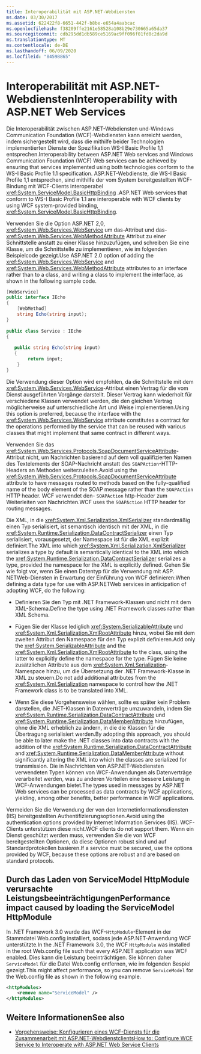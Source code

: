```yaml
---
title: Interoperabilität mit ASP.NET-Webdiensten
ms.date: 03/30/2017
ms.assetid: 622422f8-6651-442f-b8be-e654a4aabcac
ms.openlocfilehash: f38209ffe2161e58528a108b29e730665a65da37
ms.sourcegitcommit: cdb295dd1db589ce5169ac9ff096f01fd0c2da9d
ms.translationtype: MT
ms.contentlocale: de-DE
ms.lasthandoff: 06/09/2020
ms.locfileid: "84598865"
---
```

# <a name="interoperability-with-aspnet-web-services"></a><span data-ttu-id="fffd3-102">Interoperabilität mit ASP.NET-Webdiensten</span><span class="sxs-lookup"><span data-stu-id="fffd3-102">Interoperability with ASP.NET Web Services</span></span>
<span data-ttu-id="fffd3-103">Die Interoperabilität zwischen ASP.NET-Webdiensten und-Windows Communication Foundation (WCF)-Webdiensten kann erreicht werden, indem sichergestellt wird, dass die mithilfe beider Technologien implementierten Dienste der Spezifikation WS-I Basic Profile 1,1 entsprechen.</span><span class="sxs-lookup"><span data-stu-id="fffd3-103">Interoperability between ASP.NET Web services and Windows Communication Foundation (WCF) Web services can be achieved by ensuring that services implemented using both technologies conform to the WS-I Basic Profile 1.1 specification.</span></span> <span data-ttu-id="fffd3-104">ASP.NET-Webdienste, die WS-I Basic Profile 1,1 entsprechen, sind mithilfe der vom System bereitgestellten WCF-Bindung mit WCF-Clients interoperabel <xref:System.ServiceModel.BasicHttpBinding> .</span><span class="sxs-lookup"><span data-stu-id="fffd3-104">ASP.NET Web services that conform to WS-I Basic Profile 1.1 are interoperable with WCF clients by using WCF system-provided binding, <xref:System.ServiceModel.BasicHttpBinding>.</span></span>  
  
 <span data-ttu-id="fffd3-105">Verwenden Sie die Option ASP.NET 2,0, <xref:System.Web.Services.WebService> um das-Attribut und das- <xref:System.Web.Services.WebMethodAttribute> Attribut zu einer Schnittstelle anstatt zu einer Klasse hinzuzufügen, und schreiben Sie eine Klasse, um die Schnittstelle zu implementieren, wie im folgenden Beispielcode gezeigt.</span><span class="sxs-lookup"><span data-stu-id="fffd3-105">Use ASP.NET 2.0 option of adding the <xref:System.Web.Services.WebService> and <xref:System.Web.Services.WebMethodAttribute> attributes to an interface rather than to a class, and writing a class to implement the interface, as shown in the following sample code.</span></span>  
  
```csharp
[WebService]  
public interface IEcho  
{  
    [WebMethod]  
    string Echo(string input);  
}  
  
public class Service : IEcho  
{  
  
   public string Echo(string input)  
   {  
        return input;  
    }  
}  
```  
  
 <span data-ttu-id="fffd3-106">Die Verwendung dieser Option wird empfohlen, da die Schnittstelle mit dem <xref:System.Web.Services.WebService>-Attribut einen Vertrag für die vom Dienst ausgeführten Vorgänge darstellt. Dieser Vertrag kann wiederholt für verschiedene Klassen verwendet werden, die den gleichen Vertrag möglicherweise auf unterschiedliche Art und Weise implementieren.</span><span class="sxs-lookup"><span data-stu-id="fffd3-106">Using this option is preferred, because the interface with the <xref:System.Web.Services.WebService> attribute constitutes a contract for the operations performed by the service that can be reused with various classes that might implement that same contract in different ways.</span></span>  
  
 <span data-ttu-id="fffd3-107">Verwenden Sie das <xref:System.Web.Services.Protocols.SoapDocumentServiceAttribute>-Attribut nicht, um Nachrichten basierend auf dem voll qualifizierten Namen des Textelements der SOAP-Nachricht anstatt des `SOAPAction`-HTTP-Headers an Methoden weiterzuleiten.</span><span class="sxs-lookup"><span data-stu-id="fffd3-107">Avoid using the <xref:System.Web.Services.Protocols.SoapDocumentServiceAttribute> attribute to have messages routed to methods based on the fully-qualified name of the body element of the SOAP message rather than the `SOAPAction` HTTP header.</span></span> <span data-ttu-id="fffd3-108">WCF verwendet den- `SOAPAction` http-Header zum Weiterleiten von Nachrichten.</span><span class="sxs-lookup"><span data-stu-id="fffd3-108">WCF uses the `SOAPAction` HTTP header for routing messages.</span></span>  
  
 <span data-ttu-id="fffd3-109">Die XML, in die <xref:System.Xml.Serialization.XmlSerializer> standardmäßig einen Typ serialisiert, ist semantisch identisch mit der XML, in die <xref:System.Runtime.Serialization.DataContractSerializer> einen Typ serialisiert, vorausgesetzt, der Namespace ist für die XML explizit definiert.</span><span class="sxs-lookup"><span data-stu-id="fffd3-109">The XML into which <xref:System.Xml.Serialization.XmlSerializer> serializes a type by default is semantically identical to the XML into which the <xref:System.Runtime.Serialization.DataContractSerializer> serializes a type, provided the namespace for the XML is explicitly defined.</span></span> <span data-ttu-id="fffd3-110">Gehen Sie wie folgt vor, wenn Sie einen Datentyp für die Verwendung mit ASP. NETWeb-Diensten in Erwartung der Einführung von WCF definieren:</span><span class="sxs-lookup"><span data-stu-id="fffd3-110">When defining a data type for use with ASP.NETWeb services in anticipation of adopting WCF, do the following:</span></span>  
  
- <span data-ttu-id="fffd3-111">Definieren Sie den Typ mit .NET Framework-Klassen und nicht mit dem XML-Schema.</span><span class="sxs-lookup"><span data-stu-id="fffd3-111">Define the type using .NET Framework classes rather than XML Schema.</span></span>  
  
- <span data-ttu-id="fffd3-112">Fügen Sie der Klasse lediglich <xref:System.SerializableAttribute> und <xref:System.Xml.Serialization.XmlRootAttribute> hinzu, wobei Sie mit dem zweiten Attribut den Namespace für den Typ explizit definieren.</span><span class="sxs-lookup"><span data-stu-id="fffd3-112">Add only the <xref:System.SerializableAttribute> and the <xref:System.Xml.Serialization.XmlRootAttribute> to the class, using the latter to explicitly define the namespace for the type.</span></span> <span data-ttu-id="fffd3-113">Fügen Sie keine zusätzlichen Attribute aus dem <xref:System.Xml.Serialization>-Namespace hinzu, um die Übersetzung der .NET Framework-Klasse in XML zu steuern.</span><span class="sxs-lookup"><span data-stu-id="fffd3-113">Do not add additional attributes from the <xref:System.Xml.Serialization> namespace to control how the .NET Framework class is to be translated into XML.</span></span>  
  
- <span data-ttu-id="fffd3-114">Wenn Sie diese Vorgehensweise wählen, sollte es später kein Problem darstellen, die .NET-Klassen in Datenverträge umzuwandeln, indem Sie <xref:System.Runtime.Serialization.DataContractAttribute> und <xref:System.Runtime.Serialization.DataMemberAttribute> hinzufügen, ohne die XML erheblich zu ändern, in die die Klassen für die Übertragung serialisiert werden.</span><span class="sxs-lookup"><span data-stu-id="fffd3-114">By adopting this approach, you should be able to later make the .NET classes into data contracts with the addition of the <xref:System.Runtime.Serialization.DataContractAttribute> and <xref:System.Runtime.Serialization.DataMemberAttribute> without significantly altering the XML into which the classes are serialized for transmission.</span></span> <span data-ttu-id="fffd3-115">Die in Nachrichten von ASP.NET-Webdiensten verwendeten Typen können von WCF-Anwendungen als Datenverträge verarbeitet werden, was zu anderen Vorteilen eine bessere Leistung in WCF-Anwendungen bietet.</span><span class="sxs-lookup"><span data-stu-id="fffd3-115">The types used in messages by ASP.NET Web services can be processed as data contracts by WCF applications, yielding, among other benefits, better performance in WCF applications.</span></span>  
  
 <span data-ttu-id="fffd3-116">Vermeiden Sie die Verwendung der von den Internetinformationsdiensten (IIS) bereitgestellten Authentifizierungsoptionen.</span><span class="sxs-lookup"><span data-stu-id="fffd3-116">Avoid using the authentication options provided by Internet Information Services (IIS).</span></span> <span data-ttu-id="fffd3-117">WCF-Clients unterstützen diese nicht.</span><span class="sxs-lookup"><span data-stu-id="fffd3-117">WCF clients do not support them.</span></span> <span data-ttu-id="fffd3-118">Wenn ein Dienst geschützt werden muss, verwenden Sie die von WCF bereitgestellten Optionen, da diese Optionen robust sind und auf Standardprotokollen basieren.</span><span class="sxs-lookup"><span data-stu-id="fffd3-118">If a service must be secured, use the options provided by WCF, because these options are robust and are based on standard protocols.</span></span>  
  
## <a name="performance-impact-caused-by-loading-the-servicemodel-httpmodule"></a><span data-ttu-id="fffd3-119">Durch das Laden von ServiceModel HttpModule verursachte Leistungsbeeinträchtigungen</span><span class="sxs-lookup"><span data-stu-id="fffd3-119">Performance impact caused by loading the ServiceModel HttpModule</span></span>  
 <span data-ttu-id="fffd3-120">In .NET Framework&#160;3.0 wurde das WCF-`HttpModule`-Element in der Stammdatei Web.config installiert, sodass jede ASP.NET-Anwendung WCF unterstützte.</span><span class="sxs-lookup"><span data-stu-id="fffd3-120">In the .NET Framework 3.0, the WCF `HttpModule` was installed in the root Web.config file such that every ASP.NET application was WCF enabled.</span></span> <span data-ttu-id="fffd3-121">Dies kann die Leistung beeinträchtigen. Sie können daher `ServiceModel` für die Datei Web.config entfernen, wie im folgenden Bespiel gezeigt.</span><span class="sxs-lookup"><span data-stu-id="fffd3-121">This might affect performance, so you can remove `ServiceModel` for the Web.config file as shown in the following example.</span></span>  
  
```xml  
<httpModules>  
    <remove name="ServiceModel" />  
</httpModules>
```  
  
## <a name="see-also"></a><span data-ttu-id="fffd3-122">Weitere Informationen</span><span class="sxs-lookup"><span data-stu-id="fffd3-122">See also</span></span>

- [<span data-ttu-id="fffd3-123">Vorgehensweise: Konfigurieren eines WCF-Diensts für die Zusammenarbeit mit ASP.NET-Webdienstclients</span><span class="sxs-lookup"><span data-stu-id="fffd3-123">How to: Configure WCF Service to Interoperate with ASP.NET Web Service Clients</span></span>](config-wcf-service-with-aspnet-web-service.md)
